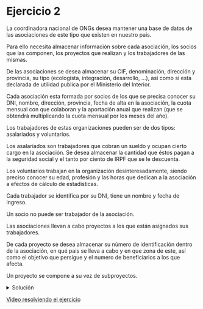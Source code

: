 # Ejercicio 2

La coordinadora nacional de ONGs desea mantener una base de datos de las asociaciones de este tipo que existen en nuestro pais. 

Para ello necesita almacenar información sobre cada asociación, los socios que las componen, los proyectos que realizan y los trabajadores de las mismas.

De las asociaciones se desea almacenar su CIF, denominación, dirección y provincia, su tipo (ecologista, integración, desarrollo, …), así como si esta declarada de utilidad publica por el Ministerio del Interior.

Cada asociación esta formada por socios de los que se precisa conocer su DNI, nombre, dirección, provincia, fecha de alta en la asociación, la cuota mensual con que colaboran y la aportación anual que realizan (que se obtendrá multiplicando la cuota mensual por los meses del año).

Los trabajadores de estas organizaciones pueden ser de dos tipos: asalariados y voluntarios.

Los asalariados son trabajadores que cobran un sueldo y ocupan cierto cargo en la asociación. Se desea almacenar la cantidad que éstos pagan a la seguridad social y el tanto por ciento de IRPF que se le descuenta.

Los voluntarios trabajan en la organización desinteresadamente, siendo preciso conocer su edad, profesión y las horas que dedican a la asociación a efectos de cálculo de estadisticas.

Cada trabajador se identifica por su DNI, tiene un nombre y fecha de ingreso.

Un socio no puede ser trabajador de la asociación.

Las asociaciones llevan a cabo proyectos a los que están asignados sus trabajadores. 

De cada proyecto se desea almacenar su número de identificación dentro de la asociación, en qué pais se lleva a cabo y en que zona de este, así como el objetivo que persigue y el numero de beneficiarios a los que afecta. 

Un proyecto se compone a su vez de subproyectos.

<details>
  <summary>Solución</summary>
  
  ![Descripción de la imagen](./solucion.png)
  
</details>

[Video resolviendo el ejercicio](https://youtu.be/3SFKqUnN4Cc)
